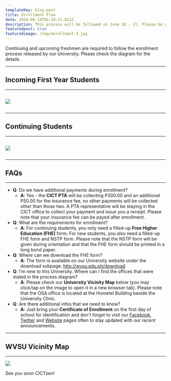 ```yaml
---
templateKey: blog-post
title: Enrollment Flow
date: 2019-06-14T02:18:21.821Z
description: This process will be followed on June 18 - 21. Please be guided accordingly.
featuredpost: true
featuredimage: /img/enrollment-3.jpg
---
```

Continuing and upcoming freshmen are required to follow the enrollment  process released by our University. Please check the diagram for the details.

<hr />

## Incoming First Year Students

<hr />

<div style="overflow-x:scroll">

![](/img/first-year-enroll.svg)

</div>

<hr />

## Continuing Students

<hr />

<div style="overflow-x:scroll">

![](/img/old-stud-enroll.svg)

</div>

<hr />

## FAQs

<hr />

* **Q**: Do we have additional payments during enrollment?
  * **A**: Yes - the **CICT PTA** will be collecting P300.00 and an additional P50.00 for the insurance fee, no other payments will be collected other than those two. A PTA representative will be staying in the CICT office to collect your payment and issue you a receipt. Please note that your insurance fee can be payed after enrollment.
* **Q**: What are the requirements for enrollment?
  * **A**: For continuing students, you only need a filled-up **Free Higher Education (FHE)** form; For new students, you also need a filled-up FHE form and NSTP form. Please note that the NSTP form will be given during orientation and that the FHE form should be printed in a long bond paper.
* **Q**: Where can we download the FHE form?
  * **A**: The form is available on our University website under the download subpage: <http://wvsu.edu.ph/download>
* **Q**: I'm new to this University. Where can I find the offices that were stated in the process diagram?
  * **A**: Please check our **University Vicinity Map** below (you may click/tap on the image to open it in a new browser tab). Please note that the OSA office is located at the Hometel Building beside the University Clinic.
* **Q**: Are there additional infos that we need to know?
  * **A**: Just bring your **Certificate of Enrollment** on the first day of school for identification and don't forget to visit our [Facebook](facebook.com/cictwvsu), [Twitter](https://twitter.com/cictwvsu) and [Website](www.cictwvsu.com) pages often to stay updated with our recent announcements.

<hr />

## WVSU Vicinity Map

<hr />

![](/img/map-guide.jpg)

See you soon CICTzen!
